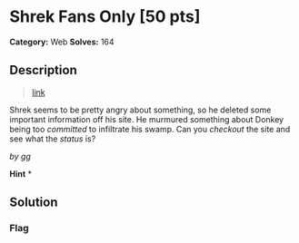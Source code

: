 # Shrek Fans Only [50 pts]

**Category:** Web
**Solves:** 164

## Description
>[link](http://3.91.17.218/)

Shrek seems to be pretty angry about something, so he deleted some important information off his site. He murmured something about Donkey being too *committed* to infiltrate his swamp. Can you *checkout* the site and see what the *status* is?

_by gg_

**Hint**
* 

## Solution

### Flag

